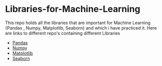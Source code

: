 # Libraries-for-Machine-Learning
This repo holds all the libraries that are important for Machine Learning {Pandas , Numpy, Matplotlib, Seaborn}
 and which i have practiced it.
Here are links to different repo's containing different Libraries
 <ul>
        <li><a href="Pandas">Pandas</a></li>
        <li><a href="Numpy">Numpy</a></li>
        <li><a href="Matplotlib">Matplotlib</a></li>
        <li><a href="Seaborn">Seaborn</a></li>
        </ul>
